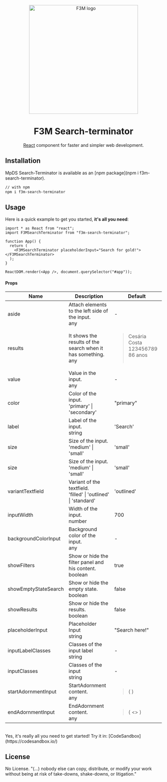 <p align="center">
  <a href="https://f3m.pt/" rel="noopener" target="_blank"><img width="350" src="https://i.imgur.com/xIfYBjh.png" alt="F3M logo"></a></p>
</p>

<h1 align="center">F3M Search-terminator</h1>

<div align="center">

[React](https://reactjs.org/) component for faster and simpler web development.

<!--
[![license](https://img.shields.io/badge/license-MIT-blue.svg)](https://github.com/mui-org/material-ui/blob/master/LICENSE)
[![npm latest package](https://img.shields.io/npm/v/@material-ui/core/latest.svg)](https://www.npmjs.com/package/@material-ui/core)
[![npm next package](https://img.shields.io/npm/v/@material-ui/core/next.svg)](https://www.npmjs.com/package/@material-ui/core)
[![npm downloads](https://img.shields.io/npm/dm/@material-ui/core.svg)](https://www.npmjs.com/package/@material-ui/core)
[![CircleCI](https://img.shields.io/circleci/project/github/mui-org/material-ui/next.svg)](https://app.circleci.com/pipelines/github/mui-org/material-ui?branch=next)
[![Coverage Status](https://img.shields.io/codecov/c/github/mui-org/material-ui/next.svg)](https://codecov.io/gh/mui-org/material-ui/branch/next)
[![Follow on Twitter](https://img.shields.io/twitter/follow/MaterialUI.svg?label=follow+Material-UI)](https://twitter.com/MaterialUI)
[![Dependabot Status](https://api.dependabot.com/badges/status?host=github&repo=mui-org/material-ui)](https://dependabot.com)
[![Average time to resolve an issue](https://isitmaintained.com/badge/resolution/mui-org/material-ui.svg)](https://isitmaintained.com/project/mui-org/material-ui 'Average time to resolve an issue')
[![Crowdin](https://badges.crowdin.net/material-ui-docs/localized.svg)](https://translate.material-ui.com/project/material-ui-docs)
[![Open Collective backers and sponsors](https://img.shields.io/opencollective/all/material-ui)](https://opencollective.com/material-ui) -->

</div>

## Installation

MpDS Search-Terminator is available as an [npm package](npm i f3m-search-terminator).

```sh
// with npm
npm i f3m-search-terminator

```

## Usage

Here is a quick example to get you started, **it's all you need**:

```tsx
import * as React from "react";
import F3MSearchTerminator from "f3m-search-terminator";

function App() {
  return (
    <F3MSearchTerminator placeholderInput="Search for gold!"></F3MSearchTerminator>
  );
}

ReactDOM.render(<App />, document.querySelector("#app"));
```

<h4>Props</h4>

<table>
  <thead>
    <tr>
      <th>Name</th>
      <th>Description</th>
      <th>Default</th>
    </tr>
  </thead>
  <tbody>
    <tr>
      <td>
        <span>aside</span>
      </td>
      <td>
        <div>
          <span>Attach elements to the left side of the input.</span>
        </div>
        <div>
          <div>
            <span>any</span>
          </div>
        </div>
      </td>
      <td>
        <span>-</span>
      </td>
    </tr>
    <tr>
      <td>
        <span>results</span>
      </td>
      <td>
        <div>
          <span>It shows the results of the search when it has something.</span>
        </div>
        <div>
          <div>
            <span>any</span>
          </div>
        </div>
      </td>
      <td>
        <span>
            <blockquote>
                <Table aria-label="simple table">
                    <TableBody>
                        <TableRow>
                        <TableCell component="td" scope="row" style={{ display: 'flex', alignItems: 'center' }}>
                        <Avatar alt="Cesária Costa" src="../componentAssets/account-circle.svg" style={{ marginRight: 10}} />
                            Cesária Costa
                        </blockquote>
                        </TableCell>
                        <TableCell>123456789</TableCell>
                        <TableCell>86 anos</TableCell>
                        </TableRow>
                    </TableBody>
                </Table>
            </blockquote>
        </span>
      </td>
    </tr>
    <tr>
      <td>
        <span>value</span>
      </td>
      <td>
        <div>
          <span>Value in the input.</span>
        </div>
        <div>
          <div>
            <span>any</span>
          </div>
        </div>
      </td>
      <td>
        <span>-</span>
      </td>
    </tr>
    <tr>
      <td>
        <span>color</span>
      </td>
      <td>
        <div>
          <span>Color of the input.</span>
        </div>
        <div>
          <div>
            <span>'primary' | 'secondary'</span>
         </div>
        </div>
      </td>
      <td>
        <span>"primary"</span>
      </td>
    </tr>
    <tr>
      <td>
        <span>label</span>
      </td>
      <td>
        <div>
          <span>Label of the input.</span>
        </div>
        <div>
          <div>
            <span>string</span>
          </div>
        </div>
      </td>
      <td>
        <span>'Search'</span>
      </td>
    </tr>
    <tr>
      <td>
        <span>size</span>
      </td>
      <td>
        <div>
          <span>Size of the input.</span>
        </div>
        <div>
          <div>
            <span>'medium' | 'small'</span>
          </div>
        </div>
      </td>
      <td>
        <span>'small'</span>
      </td>
    </tr>
    <tr>
      <td>
        <span>size</span>
      </td>
      <td>
        <div>
          <span>Size of the input.</span>
        </div>
        <div>
          <div>
            <span>'medium' | 'small'</span>
          </div>
        </div>
      </td>
      <td>
        <span>'small'</span>
      </td>
    </tr>
    <tr>
      <td>
        <span>variantTextfield</span>
      </td>
      <td>
        <div>
          <span>Variant of the textfield.</span>
        </div>
        <div>
          <div>
            <span>'filled' | 'outlined' | 'standard'</span>
          </div>
        </div>
      </td>
      <td>
        <span>'outlined'</span>
      </td>
    </tr>
    <tr>
      <td>
        <span>inputWidth</span>
      </td>
      <td>
        <div>
          <span>Width of the input.</span>
        </div>
        <div>
          <div>
            <span>number</span>
          </div>
        </div>
      </td>
      <td>
        <span>700</span>
      </td>
    </tr>
    <tr>
      <td>
        <span>backgroundColorInput</span>
      </td>
      <td>
        <div>
          <span>Background color of the input.</span>
        </div>
        <div>
          <div>
            <span>any</span>
          </div>
        </div>
      </td>
      <td>
        <span>-</span>
      </td>
    </tr>
    <tr>
      <td>
        <span>showFilters</span>
      </td>
      <td>
        <div>
          <span>Show or hide the filter panel and his content.</span>
        </div>
        <div>
          <div>
            <span>boolean</span>
          </div>
        </div>
      </td>
      <td>
        <span>true</span>
      </td>
    </tr>
    <tr>
      <td>
        <span>showEmptyStateSearch</span>
      </td>
      <td>
        <div>
          <span>Show or hide the empty state.</span>
        </div>
        <div>
          <div>
            <span>boolean</span>
          </div>
        </div>
      </td>
      <td>
        <span>false</span>
      </td>
    </tr>
    <tr>
      <td>
        <span>showResults</span>
      </td>
      <td>
        <div>
          <span>Show or hide the results.</span>
        </div>
        <div>
          <div>
            <span>boolean</span>
          </div>
        </div>
      </td>
      <td>
        <span>false</span>
      </td>
    </tr>
    <tr>
      <td>
        <span>placeholderInput</span>
      </td>
      <td>
        <div>
          <span>Placeholder Input</span>
        </div>
        <div>
          <div>
            <span>string</span>
          </div>
        </div>
      </td>
      <td>
        <span>"Search here!"</span>
      </td>
    </tr>
    <tr>
      <td>
        <span>inputLabelClasses</span>
      </td>
      <td>
        <div>
          <span>Classes of the input label</span>
        </div>
        <div>
          <div>
            <span>string</span>
          </div>
        </div>
      </td>
      <td>
        <span>-</span>
      </td>
    </tr>
    <tr>
      <td>
        <span>inputClasses</span>
      </td>
      <td>
        <div>
          <span>Classes of the input</span>
        </div>
        <div>
          <div>
            <span>string</span>
          </div>
        </div>
      </td>
      <td>
        <span>-</span>
      </td>
    </tr>
    <tr>
      <td>
        <span>startAdornmentInput</span>
      </td>
      <td>
        <div>
          <span>StartAdornment content.</span>
        </div>
        <div>
          <div>
            <span>any</span>
          </div>
        </div>
      </td>
      <td>
        <span>
            <blockquote>
                (
                <InputAdornment position="start">
                    <SearchIcon color="primary" fontSize="large" />
                </InputAdornment>
                )
            </blockquote>
        </span>
      </td>
    </tr>
    <tr>
      <td>
        <span>endAdornmentInput</span>
      </td>
      <td>
        <div>
          <span>EndAdornment content.</span>
        </div>
        <div>
          <div>
            <span>any</span>
          </div>
        </div>
      </td>
      <td>
        <span>
            <blockquote>
            (
                <>
                <InputAdornment position="end">
                    <IconButton
                    size="small">
                    <CloseIcon />
                    </IconButton>
                </InputAdornment>
                </>
            )
            </blockquote>
        </span>
      </td>
    </tr>
  </tbody>
</table>
<br>
Yes, it's really all you need to get started! Try it in:
[CodeSandbox](https://codesandbox.io/)
<br>

## License

No License. "(...) nobody else can copy, distribute, or modify your work without being at risk of take-downs, shake-downs, or litigation."
